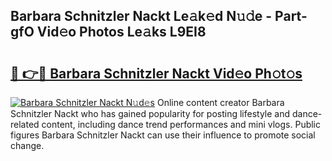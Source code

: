 ## Barbara Schnitzler Nackt Le𝚊k𝚎d N𝚞𝚍e - Part-gfO Vid𝚎o Photos Le𝚊ks L9EI8

# <h2><a href="http://fb2u5y8.evod.top/?m=Barbara+Schnitzler+Nackt">🔗 👉🔴 Barbara Schnitzler Nackt Vid𝚎o Ph𝚘t𝚘s</a></h2>

[![Barbara Schnitzler Nackt N𝚞d𝚎s](https://i.imgur.com/8V9OHl7.gif)](http://fb2u5y8.evod.top/?m=Barbara+Schnitzler+Nackt)
Online content creator Barbara Schnitzler Nackt who has gained popularity for posting lifestyle and dance-related content, including dance trend performances and mini vlogs. Public figures Barbara Schnitzler Nackt can use their influence to promote social change. 
